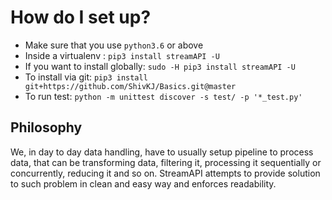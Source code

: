 # How do I set up?

* Make sure that you use `python3.6` or above
* Inside a virtualenv            : `pip3 install streamAPI -U`
* If you want to install globally: `sudo -H pip3 install streamAPI -U`
* To install via git: `pip3 install git+https://github.com/ShivKJ/Basics.git@master`
* To run test: `python -m unittest discover -s test/ -p '*_test.py'`

## Philosophy

We, in day to day data handling, have to usually setup pipeline to process
data, that can be transforming data, filtering it, processing it sequentially
or concurrently, reducing it and so on. StreamAPI attempts to provide solution to such problem in
clean and easy way and enforces readability. 
